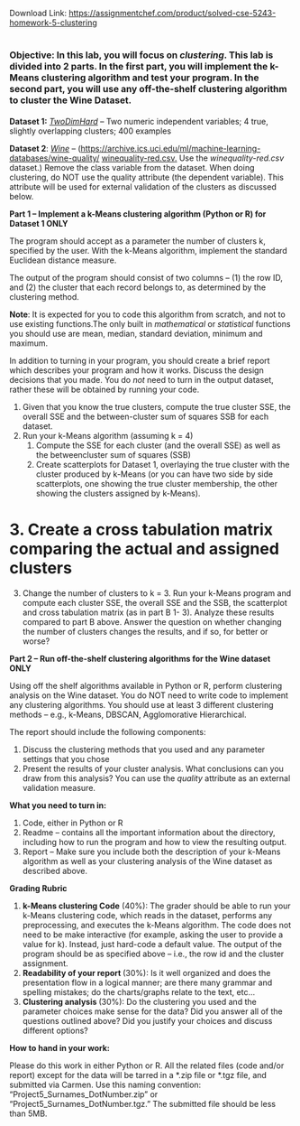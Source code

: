 Download Link: https://assignmentchef.com/product/solved-cse-5243-homework-5-clustering
<br>
<h1><strong style="font-family: -apple-system, BlinkMacSystemFont, 'Segoe UI', Roboto, Oxygen-Sans, Ubuntu, Cantarell, 'Helvetica Neue', sans-serif; font-size: 16px;">Objective</strong><span style="font-family: -apple-system, BlinkMacSystemFont, 'Segoe UI', Roboto, Oxygen-Sans, Ubuntu, Cantarell, 'Helvetica Neue', sans-serif; font-size: 16px;">: In this lab, you will focus on </span><em style="font-family: -apple-system, BlinkMacSystemFont, 'Segoe UI', Roboto, Oxygen-Sans, Ubuntu, Cantarell, 'Helvetica Neue', sans-serif; font-size: 16px;">clustering</em><span style="font-family: -apple-system, BlinkMacSystemFont, 'Segoe UI', Roboto, Oxygen-Sans, Ubuntu, Cantarell, 'Helvetica Neue', sans-serif; font-size: 16px;">. This lab is divided into 2 parts. In the first part, you will implement the k-Means clustering algorithm and test your program. In the second part, you will use any off-the-shelf clustering algorithm to cluster the Wine Dataset. </span></h1>

<strong>Dataset 1:</strong> <em><u>TwoDimHard</u></em> – Two numeric independent variables; 4 true, slightly overlapping clusters; 400 examples

<strong>Dataset 2</strong>: <em><u>Wine</u></em> – (<a href="https://archive.ics.uci.edu/ml/machine-learning-databases/wine-quality/winequality-red.csv">https://archive.ics.uci.edu/ml/machine-learning-databases/wine-quality/ </a><a href="https://archive.ics.uci.edu/ml/machine-learning-databases/wine-quality/winequality-red.csv">winequality-red.csv</a><a href="https://archive.ics.uci.edu/ml/machine-learning-databases/wine-quality/winequality-red.csv">.</a> Use the <em>winequality-red.csv</em> dataset.) Remove the class variable from the dataset. When doing clustering, do NOT use the quality attribute (the dependent variable). This attribute will be used for external validation of the clusters as discussed below.

<strong>Part 1 – Implement a k-Means clustering algorithm (Python or R) for Dataset 1 ONLY</strong>

The program should accept as a parameter the number of clusters k, specified by the user. With the k-Means algorithm, implement the standard Euclidean distance measure.

The output of the program should consist of two columns – (1) the row ID, and (2) the cluster that each record belongs to, as determined by the clustering method.

<strong>Note</strong>: It is expected for you to code this algorithm from scratch, and not to use existing functions.The only built in <em>mathematical</em> or <em>statistical</em> functions you should use are mean, median, standard deviation, minimum and maximum.

In addition to turning in your program, you should create a brief report which describes your program and how it works. Discuss the design decisions that you made.  You do <em>not </em>need to turn in the output dataset, rather these will be obtained by running your code.

<ol>

 <li>Given that you know the true clusters, compute the true cluster SSE, the overall SSE and the between-cluster sum of squares SSB for each dataset.</li>

 <li>Run your k-Means algorithm (assuming k = 4)

  <ol>

   <li>Compute the SSE for each cluster (and the overall SSE) as well as the betweencluster sum of squares (SSB)</li>

   <li>Create scatterplots for Dataset 1, overlaying the true cluster with the cluster produced by k-Means (or you can have two side by side scatterplots, one showing the true cluster membership, the other showing the clusters assigned by k-Means).</li>

  </ol></li>

</ol>

<h1>3.      Create a cross tabulation matrix comparing the actual and assigned clusters</h1>

<ol start="3">

 <li>Change the number of clusters to k = 3. Run your k-Means program and compute each cluster SSE, the overall SSE and the SSB, the scatterplot and cross tabulation matrix (as in part B 1- 3). Analyze these results compared to part B above. Answer the question on whether changing the number of clusters changes the results, and if so, for better or worse?</li>

</ol>

<strong>Part 2 – Run off-the-shelf clustering algorithms for the Wine dataset ONLY</strong>

Using off the shelf algorithms available in Python or R, perform clustering analysis on the Wine dataset. You do NOT need to write code to implement any clustering algorithms. You should use at least 3 different clustering methods – e.g., k-Means, DBSCAN, Agglomorative Hierarchical.

The report should include the following components:

<ol>

 <li>Discuss the clustering methods that you used and any parameter settings that you chose</li>

 <li>Present the results of your cluster analysis. What conclusions can you draw from this analysis? You can use the <em>quality</em> attribute as an external validation measure.</li>

</ol>

<strong>What you need to turn in:</strong>

<ol>

 <li>Code, either in Python or R</li>

 <li>Readme – contains all the important information about the directory, including how to run the program and how to view the resulting output.</li>

 <li>Report – Make sure you include both the description of your k-Means algorithm as well as your clustering analysis of the Wine dataset as described above.</li>

</ol>

<strong>Grading Rubric</strong>

<ol>

 <li><strong>k-Means clustering Code</strong> (40%): The grader should be able to run your k-Means clustering code, which reads in the dataset, performs any preprocessing, and executes the k-Means algorithm. The code does not need to be make interactive (for example, asking the user to provide a value for k). Instead, just hard-code a default value. The output of the program should be as specified above – i.e., the row id and the cluster assignment.</li>

 <li><strong>Readability of your report </strong>(30%): Is it well organized and does the presentation flow in a logical manner; are there many grammar and spelling mistakes; do the charts/graphs relate to the text, etc…</li>

 <li><strong>Clustering analysis </strong>(30%): Do the clustering you used and the parameter choices make sense for the data? Did you answer all of the questions outlined above? Did you justify your choices and discuss different options?</li>

</ol>




<strong>How to hand in your work:</strong>

Please do this work in either Python or R. All the related files (code and/or report) except for the data will be tarred in a *.zip file or *.tgz file, and submitted via Carmen. Use this naming convention: “Project5_Surnames_DotNumber.zip” or “Project5_Surnames_DotNumber.tgz.”  The submitted file should be less than 5MB.


